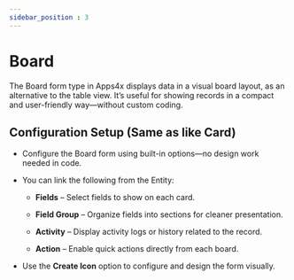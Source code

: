 ```yaml
---
sidebar_position : 3
---
```


# Board

The Board form type in Apps4x displays data in a visual board layout, as an alternative to the table view. It’s useful for showing records in a compact and user-friendly way—without custom coding.

## Configuration Setup (Same as like Card)

  - Configure the Board form using built-in options—no design work needed in code.

  - You can link the following from the Entity:

    - **Fields** – Select fields to show on each card.

    - **Field Group** – Organize fields into sections for cleaner presentation.

    - **Activity** – Display activity logs or history related to the record.

    - **Action** – Enable quick actions directly from each board.

  - Use the **Create Icon** option to configure and design the form visually.